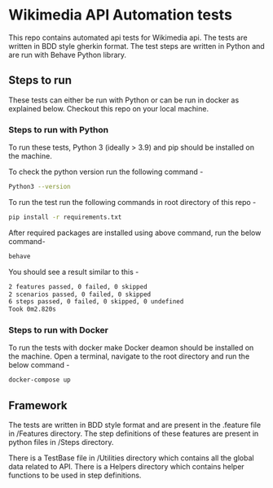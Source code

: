 # Wikimedia API Automation tests

This repo contains automated api tests for Wikimedia api. The tests are written in BDD style gherkin format. The test steps are written in Python and are run with Behave Python library.

## Steps to run
These tests can either be run with Python or can be run in docker as explained below. Checkout this repo on your local machine.

### Steps to run with Python
To run these tests, Python 3 (ideally > 3.9) and pip should be installed on the machine.

To check the python version run the following command - 

```bash
Python3 --version
```
To run the test run the following commands in root directory of this repo - 
```bash
pip install -r requirements.txt
```
After required packages are installed using above command, run the below command-
```bash
behave
```

You should see a result similar to this - 
```bash
2 features passed, 0 failed, 0 skipped
2 scenarios passed, 0 failed, 0 skipped
6 steps passed, 0 failed, 0 skipped, 0 undefined
Took 0m2.820s
```
### Steps to run with Docker

To run the tests with docker make Docker deamon should be installed on the machine.
Open a terminal, navigate to the root directory and run the below command - 
```bash
docker-compose up
```

## Framework

The tests are written in BDD style format and are present in the .feature file in /Features directory. The step definitions of these features are present in python files in /Steps directory.

There is a TestBase file in /Utilities directory which contains all the global data related to API.
There is a Helpers directory which contains helper functions to be used in step definitions.

